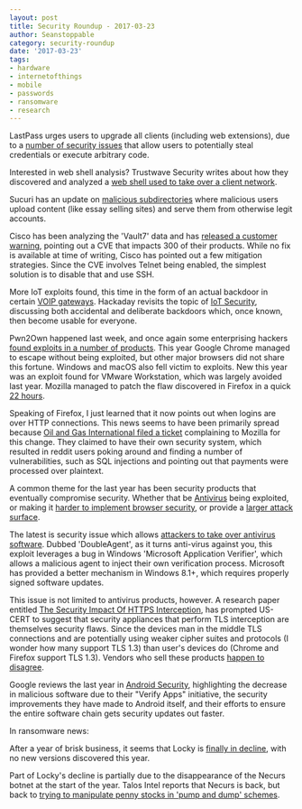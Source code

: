 ```yaml
---
layout: post
title: Security Roundup - 2017-03-23
author: Seanstoppable
category: security-roundup
date: '2017-03-23'
tags:
- hardware
- internetofthings
- mobile
- passwords
- ransomware
- research
---
```


LastPass urges users to upgrade all clients (including web extensions), due to a
[number of security
issues](https://blog.lastpass.com/2017/03/important-security-updates-for-our-users.html/)
that allow users to potentially steal credentials or execute arbitrary code.

Interested in web shell analysis? Trustwave Security writes about how they
discovered and analyzed a [web shell used to take over a client
network](https://www.trustwave.com/Resources/SpiderLabs-Blog/Authentication-and-Encryption-in-PAS-Web-Shell-Variant/).

Sucuri has an update on [malicious
subdirectories](https://blog.sucuri.net/2017/03/malicious-subdirectories-strike-again.html)
where malicious users upload content (like essay selling sites) and serve them
from otherwise legit accounts.

Cisco has been analyzing the 'Vault7' data and has [released a customer
warning](https://threatpost.com/cisco-warns-of-critical-vulnerability-revealed-in-vault-7-data-dump/124414/),
pointing out a CVE that impacts 300 of their products. While no fix is available
at time of writing, Cisco has pointed out a few mitigation strategies. Since
the CVE involves Telnet being enabled, the simplest solution is to disable that
and use SSH.

More IoT exploits found, this time in the form of an actual backdoor in certain
[VOIP
gateways](https://www.trustwave.com/Resources/SpiderLabs-Blog/Undocumented-Backdoor-Account-in-DBLTek-GoIP/).
Hackaday revisits the topic of [IoT
Security](https://hackaday.com/2017/03/22/shut-the-backdoor-more-iot-cybersecurity/),
discussing both accidental and deliberate backdoors which, once known, then
become usable for everyone.

Pwn2Own happened last week, and once again some enterprising hackers [found
exploits in a number of 
products](https://threatpost.com/vm-escape-earns-hackers-105k-at-pwn2own/124397/).
This year Google Chrome managed to escape without being exploited, but other
major browsers did not share this fortune. Windows and macOS also fell victim to
exploits. New this year was an exploit found for VMware Workstation, which was
largely avoided last year. Mozilla managed to patch the flaw discovered in
Firefox in a quick [22
hours](https://www.bleepingcomputer.com/news/security/it-took-mozilla-22-hours-to-patch-a-firefox-vulnerability-discovered-at-pwn2own/).

Speaking of Firefox, I just learned that it now points out when logins are over
HTTP connections. This news seems to have been primarily spread because [Oil and
Gas International filed a
ticket](https://arstechnica.com/security/2017/03/firefox-gets-complaint-for-labeling-unencrypted-login-page-insecure/)
complaining to Mozilla for this change. They claimed to have their own security
system, which resulted in reddit users poking around and finding a number of
vulnerabilities, such as SQL injections and pointing out that payments were
processed over plaintext.

A common theme for the last year has been security products that eventually
compromise security. Whether that be
[Antivirus](https://seanstoppable.github.io/2016/06/30/security-roundup-2016-06-30) 
being exploited, or making it [harder to implement browser
security](https://seanstoppable.github.io/2017/02/02/security-roundup-2017-02-02),
or provide a [larger attack
surface](https://seanstoppable.github.io/2016/07/20/security-roundup-2016-07-20).

The latest is security issue which allows [attackers to take over antivirus
software](https://cybellum.com/doubleagent-taking-full-control-antivirus/).
Dubbed 'DoubleAgent', as it turns anti-virus against you, this exploit leverages
a bug in Windows 'Microsoft Application Verifier', which allows a malicious
agent to inject their own verification process. Microsoft has provided a better
mechanism in Windows 8.1+, which requires properly signed software updates.

This issue is not limited to antivirus products, however. A research paper 
entitled [The Security Impact Of HTTPS 
Interception](https://jhalderm.com/pub/papers/interception-ndss17.pdf), has
prompted US-CERT to suggest that security appliances that perform TLS 
interception are themselves security flaws. Since the devices man in the middle 
TLS connections and are potentially using weaker cipher suites and protocols (I
wonder how many support TLS 1.3) than user's devices do (Chrome and Firefox 
support TLS 1.3). Vendors who sell these products [happen to
disagree](https://threatpost.com/us-cert-warns-https-inspection-may-degrade-tls-security/124375/).

Google reviews the last year in [Android
Security](https://security.googleblog.com/2017/03/diverse-protections-for-diverse.html),
highlighting the decrease in malicious software due to their "Verify Apps"
initiative, the security improvements they have made to Android itself, and
their efforts to ensure the entire software chain gets security updates out
faster.

In ransomware news:

After a year of brisk business, it seems that Locky is [finally in
decline](https://www.bleepingcomputer.com/news/security/numbers-show-locky-ransomware-is-slowly-fading-away/),
with no new versions discovered this year.

Part of Locky's decline is partially due to the disappearance of the Necurs
botnet at the start of the year. Talos Intel reports that Necurs is back, but
back to [trying to manipulate penny stocks in 'pump and dump' 
schemes](http://blog.talosintelligence.com/2017/03/necurs-diversifies.html).
